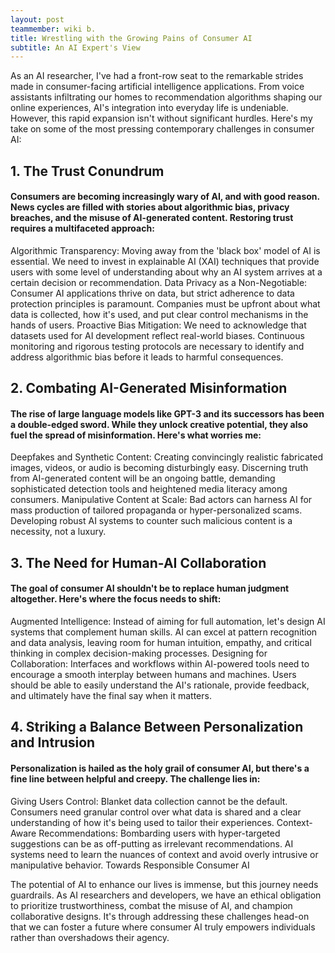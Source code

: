 ```yaml
---
layout: post
teammember: wiki b.
title: Wrestling with the Growing Pains of Consumer AI
subtitle: An AI Expert's View
---
```

As an AI researcher, I've had a front-row seat to the remarkable strides made in consumer-facing artificial intelligence applications. From voice assistants infiltrating our homes to recommendation algorithms shaping our online experiences, AI's integration into everyday life is undeniable.  However, this rapid expansion isn't without significant hurdles. Here's my take on some of the most pressing contemporary challenges in consumer AI:

## 1. The Trust Conundrum

#### Consumers are becoming increasingly wary of AI, and with good reason. News cycles are filled with stories about algorithmic bias, privacy breaches, and the misuse of AI-generated content.  Restoring trust requires a multifaceted approach:

Algorithmic Transparency: Moving away from the 'black box' model of AI is essential. We need to invest in explainable AI (XAI) techniques that provide users with some level of understanding about why an AI system arrives at a certain decision or recommendation.
Data Privacy as a Non-Negotiable: Consumer AI applications thrive on data, but strict adherence to data protection principles is paramount. Companies must be upfront about what data is collected, how it's used, and put clear control mechanisms in the hands of users.
Proactive Bias Mitigation: We need to acknowledge that datasets used for AI development reflect real-world biases. Continuous monitoring and rigorous testing protocols are necessary to identify and address algorithmic bias before it leads to harmful consequences.

## 2. Combating AI-Generated Misinformation

#### The rise of large language models like GPT-3 and its successors has been a double-edged sword. While they unlock creative potential, they also fuel the spread of misinformation. Here's what worries me:

Deepfakes and Synthetic Content: Creating convincingly realistic fabricated images, videos, or audio is becoming disturbingly easy. Discerning truth from AI-generated content will be an ongoing battle, demanding sophisticated detection tools and heightened media literacy among consumers.
Manipulative Content at Scale: Bad actors can harness AI for mass production of tailored propaganda or hyper-personalized scams. Developing robust AI systems to counter such malicious content is a necessity, not a luxury.

## 3. The Need for Human-AI Collaboration

#### The goal of consumer AI shouldn't be to replace human judgment altogether. Here's where the focus needs to shift:

Augmented Intelligence: Instead of aiming for full automation, let's design AI systems that complement human skills. AI can excel at pattern recognition and data analysis, leaving room for human intuition, empathy, and critical thinking in complex decision-making processes.
Designing for Collaboration: Interfaces and workflows within AI-powered tools need to encourage a smooth interplay between humans and machines. Users should be able to easily understand the AI's rationale, provide feedback, and ultimately have the final say when it matters.

## 4. Striking a Balance Between Personalization and Intrusion

#### Personalization is hailed as the holy grail of consumer AI, but there's a fine line between helpful and creepy. The challenge lies in:

Giving Users Control: Blanket data collection cannot be the default. Consumers need granular control over what data is shared and a clear understanding of how it's being used to tailor their experiences.
Context-Aware Recommendations: Bombarding users with hyper-targeted suggestions can be as off-putting as irrelevant recommendations. AI systems need to learn the nuances of context and avoid overly intrusive or manipulative behavior.
Towards Responsible Consumer AI

The potential of AI to enhance our lives is immense, but this journey needs guardrails. As AI researchers and developers, we have an ethical obligation to prioritize trustworthiness, combat the misuse of AI, and champion collaborative designs. It's through addressing these challenges head-on that we can foster a future where consumer AI truly empowers individuals rather than overshadows their agency.